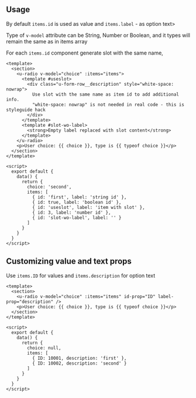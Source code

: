 ## Usage

By default `items.id` is used as value and `items.label` - as option text>

Type of `v-model` attribute can be String, Number or Boolean, and it types will remain the same as in items array</p>

For each `items.id` component generate slot with the same name, 
```vue
<template>
  <section>
    <u-radio v-model="choice" :items="items">
      <template #useslot>
        <div class="u-form-row__description" style="white-space: nowrap">
          Use slot with the same name as item id to add additional info.
          "white-space: nowrap" is not needed in real code - this is styleguide hack
        </div>
      </template>
      <template #slot-wo-label>
        <strong>Empty label replaced with slot content</strong>
      </template>
    </u-radio>
    <p>User choice: {{ choice }}, type is {{ typeof choice }}</p>
  </section>
</template>

<script>
  export default {
    data() {
      return {
        choice: 'second',
        items: [
          { id: 'first', label: 'string id' },
          { id: true, label: 'boolean id' },
          { id: 'useslot', label: 'item with slot' },
          { id: 3, label: 'number id' },
          { id: 'slot-wo-label', label: '' }
        ]
      }
    }
  }
</script>
```

## Customizing value and text props

Use `items.ID` for values and `items.description` for option text
```vue
<template>
  <section>
    <u-radio v-model="choice" :items="items" id-prop="ID" label-prop="description" />
    <p>User choice: {{ choice }}, type is {{ typeof choice }}</p>
  </section>
</template>

<script>
  export default {
    data() {
      return {
        choice: null,
        items: [
          { ID: 10001, description: 'first' },
          { ID: 10002, description: 'second' }
        ]
      }
    }
  }
</script>
```
